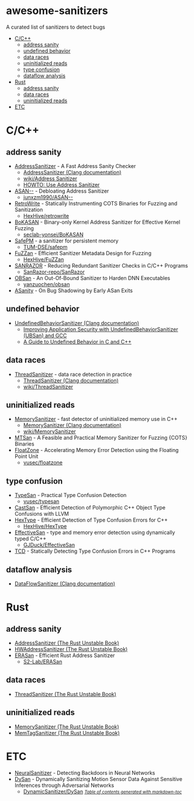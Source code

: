 # awesome-sanitizers
A curated list of sanitizers to detect bugs

- [C/C++](#c-c--)
  * [address sanity](#address-sanity)
  * [undefined behavior](#undefined-behavior)
  * [data races](#data-races)
  * [uninitialized reads](#uninitialized-reads)
  * [type confusion](#type-confusion)
  * [dataflow analysis](#dataflow-analysis)
- [Rust](#rust)
  * [address sanity](#address-sanity-1)
  * [data races](#data-races-1)
  * [uninitialized reads](#uninitialized-reads-1)
- [ETC](#ETC)

# C/C++
## address sanity
- [AddressSanitizer](https://www.usenix.org/system/files/conference/atc12/atc12-final39.pdf) - A Fast Address Sanity Checker
  - [AddressSanitizer (Clang documentation)](https://clang.llvm.org/docs/AddressSanitizer.html)
  - [wiki/Address Sanitizer](https://github.com/google/sanitizers/wiki/AddressSanitizer)  
  - [HOWTO: Use Address Sanitizer](https://www.osc.edu/resources/getting_started/howto/howto_use_address_sanitizer)
- [ASAN--](https://www.usenix.org/conference/usenixsecurity22/presentation/zhang-yuchen) - Debloating Address Sanitizer
  - [junxzm1990/ASAN--](https://github.com/junxzm1990/ASAN--)
- [RetroWrite](https://ieeexplore.ieee.org/abstract/document/9152762) - Statically Instrumenting COTS Binaries for Fuzzing and Sanitization
  - [HexHive/retrowrite](https://github.com/HexHive/retrowrite) 
- [BoKASAN](https://www.usenix.org/conference/usenixsecurity23/presentation/cho) - Binary-only Kernel Address Sanitizer for Effective Kernel Fuzzing
  - [seclab-yonsei/BoKASAN](https://github.com/seclab-yonsei/BoKASAN)
- [SafePM](https://dl.acm.org/doi/10.1145/3492321.3519574) -  a sanitizer for persistent memory
  - [TUM-DSE/safepm](https://github.com/TUM-DSE/safepm)  
- [FuZZan](https://www.usenix.org/conference/atc20/presentation/jeon) - Efficient Sanitizer Metadata Design for Fuzzing
  - [HexHive/FuZZan](https://github.com/HexHive/FuZZan)
- [SANRAZOR](https://www.usenix.org/conference/osdi21/presentation/zhang) - Reducing Redundant Sanitizer Checks in C/C++ Programs
  - [SanRazor-repo/SanRazor](https://github.com/SanRazor-repo/SanRazor)
- [OBSan](https://www.ndss-symposium.org/wp-content/uploads/2023/02/ndss2023_f103_paper.pdf) -  An Out-Of-Bound Sanitizer to Harden DNN Executables
  - [yanzuochen/obsan](https://github.com/yanzuochen/obsan)
- [ASanity](https://ieeexplore.ieee.org/abstract/document/10188628) - On Bug Shadowing by Early ASan Exits

## undefined behavior
- [UndefinedBehaviorSanitizer (Clang documentation)](https://clang.llvm.org/docs/UndefinedBehaviorSanitizer.html)
  - [Improving Application Security with UndefinedBehaviorSanitizer (UBSan) and GCC](https://blogs.oracle.com/linux/post/improving-application-security-with-undefinedbehaviorsanitizer-ubsan-and-gcc)
  - [A Guide to Undefined Behavior in C and C++](https://blog.regehr.org/archives/213) 
  
## data races
- [ThreadSanitizer](https://static.googleusercontent.com/media/research.google.com/ko//pubs/archive/35604.pdf) - data race detection in practice
  - [ThreadSanitizer (Clang documentation)](https://clang.llvm.org/docs/ThreadSanitizer.html)
  - [wiki/ThreadSanitizer](https://github.com/google/sanitizers/wiki/ThreadSanitizerCppManual)
<!-- TODO: Add sanitizers for GPU data race -->

## uninitialized reads
- [MemorySanitizer](https://static.googleusercontent.com/media/research.google.com/ko//pubs/archive/43308.pdf) - fast detector of uninitialized memory use in C++
  - [MemorySanitizer (Clang documentation)](https://clang.llvm.org/docs/MemorySanitizer.html)
  - [wiki/MemorySanitizer](https://github.com/google/sanitizers/wiki/MemorySanitizer)
- [MTSan](https://www.usenix.org/conference/usenixsecurity23/presentation/chen-xingman) - A Feasible and Practical Memory Sanitizer for Fuzzing {COTS} Binaries
- [FloatZone](https://www.usenix.org/conference/usenixsecurity23/presentation/gorter) - Accelerating Memory Error Detection using the Floating Point Unit
  - [vusec/floatzone](https://github.com/vusec/floatzone)

## type confusion
- [TypeSan](https://dl.acm.org/doi/abs/10.1145/2976749.2978405) - Practical Type Confusion Detection
  - [vusec/typesan](https://github.com/vusec/typesan)
- [CastSan](https://link.springer.com/chapter/10.1007/978-3-319-99073-6_1) - Efficient Detection of Polymorphic C++ Object Type Confusions with LLVM
- [HexType](https://dl.acm.org/doi/abs/10.1145/3133956.3134062) - Efficient Detection of Type Confusion Errors for C++
  - [HexHive/HexType](https://github.com/HexHive/HexType)
- [EffectiveSan](https://dl.acm.org/doi/abs/10.1145/3192366.3192388) - type and memory error detection using dynamically typed C/C++
  - [GJDuck/EffectiveSan](https://github.com/GJDuck/EffectiveSan)
- [TCD](https://ieeexplore.ieee.org/abstract/document/8987463/) - Statically Detecting Type Confusion Errors in C++ Programs

## dataflow analysis
- [DataFlowSanitizer (Clang documentation)](https://clang.llvm.org/docs/DataFlowSanitizer.html)


# Rust
## address sanity
- [AddressSanitizer (The Rust Unstable Book)](https://doc.rust-lang.org/beta/unstable-book/compiler-flags/sanitizer.html#addresssanitizer)
- [HWAddressSanitizer (The Rust Unstable Book)](https://doc.rust-lang.org/beta/unstable-book/compiler-flags/sanitizer.html#threadsanitizer)
- [ERASan](https://www.computer.org/csdl/proceedings-article/sp/2024/313000a239/1WPcYZde4BW) - Efficient Rust Address Sanitizer
  - [S2-Lab/ERASan](https://github.com/S2-Lab/ERASan)

## data races
- [ThreadSanitizer (The Rust Unstable Book)](https://doc.rust-lang.org/beta/unstable-book/compiler-flags/sanitizer.html#threadsanitizer)

## uninitialized reads
- [MemorySanitizer (The Rust Unstable Book)](https://doc.rust-lang.org/beta/unstable-book/compiler-flags/sanitizer.html#memorysanitizer)
- [MemTagSanitizer (The Rust Unstable Book)](https://doc.rust-lang.org/beta/unstable-book/compiler-flags/sanitizer.html#memtagsanitizer)

# ETC
- [NeuralSanitizer](https://ieeexplore.ieee.org/abstract/document/10504286) - Detecting Backdoors in Neural Networks
- [DySan](https://dl.acm.org/doi/abs/10.1145/3433210.3453095?casa_token=RPAlXNyj-fMAAAAA:7comC496zZ1bnkYLCU3iCYEglWJCjC82USuU9fK41a-kqCVWqYpppaDpjYiCVRVKcE546RD62w) - Dynamically Sanitizing Motion Sensor Data Against Sensitive Inferences through Adversarial Networks
  - [DynamicSanitizer/DySan](https://github.com/DynamicSanitizer/DySan)
<small><i><a href='http://ecotrust-canada.github.io/markdown-toc/'>Table of contents generated with markdown-toc</a></i></small>


